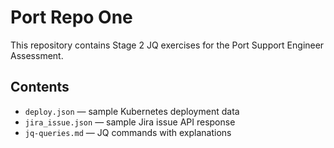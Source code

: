 # Port Repo One

This repository contains Stage 2 JQ exercises for the Port Support Engineer Assessment.

## Contents
- `deploy.json` — sample Kubernetes deployment data
- `jira_issue.json` — sample Jira issue API response
- `jq-queries.md` — JQ commands with explanations

